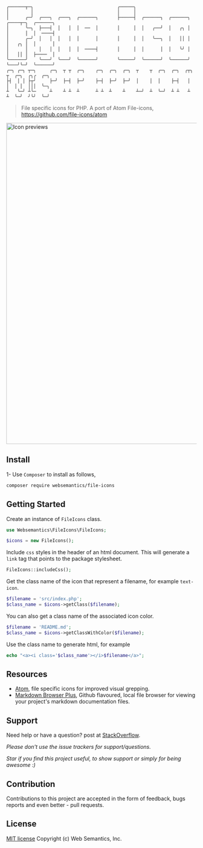 ```
╭──────┬─╮                               ╭─────╮
│        │                               │     │
│      ╭─╯  ╭───╮  ╭───╮  ╭──────╮       ├─────┤  ╭──────╮  ╭──────╮  ╭────┬─╮  ╭──────╮
│      ╰─╮  ├───┤  │   │  │  ──  │       │     │  │   ╭──╯  │   ╭╮ │  │      │  │  ────┤
│      ╭─╯  │   │  │   │  │      │       │     │  │   ╰──╮  │   ││ │  │   ╭╮ │  │      │
│      │    │   │  │   │  │  ────┤       │     │  │      │  │   ╰╯ │  │   ││ │  ├────  │
╰──────╯    ╰───╯  ╰───╯  ╰──────╯       ╰─────╯  ╰──────╯  ╰──────╯  ╰───╯╰─╯  ╰──────╯
╭─╮ ╭─╮ ┬─╮     ╭─╮  ┬ ┬  ╭─╮    ╭─╮  ╭─╮  ╭─╮  ┬    ┬  ╭─╮  ╭─╮  ╭┬╮  ┬  ╭─╮  ╭╮╭  ╭─╮
├┤  │ │ ├┬╯     ├─╯  ├─┤  ├─╯    ├─┤  ├─╯  ├─╯  │    │  │    ├─┤   │   │  │ │  │││  ╰─╮
┴   ╰─╯ ┴╰─     ┴    ┴ ┴  ┴      ┴ ┴  ┴    ┴    ┴─╯  ┴  ╰─╯  ┴ ┴   ┴   ┴  ╰─╯  ╯╰╯  ╰─╯
```
> File specific icons for PHP. A port of Atom File-icons, https://github.com/file-icons/atom

<img alt="Icon previews" width="850" src="https://raw.githubusercontent.com/file-icons/atom/6714706f268e257100e03c9eb52819cb97ad570b/preview.png" />

## Install

1- Use `Composer` to install as follows, 

```bash
composer require websemantics/file-icons
```

## Getting Started

Create an instance of `FileIcons` class.

```php
use Websemantics\FileIcons\FileIcons;

$icons = new FileIcons();
```

Include `css` styles in the header of an html document. This will generate a `link` tag that points to the package stylesheet.

```php
FileIcons::includeCss();
```

Get the class name of the icon that represent a filename, for example `text-icon`.

```php
$filename = 'src/index.php';
$class_name = $icons->getClass($filename);
```

You can also get a class name of the associated icon color.

```php
$filename = 'README.md';
$class_name = $icons->getClassWithColor($filename);
```

Use the class name to generate html, for example

```php
echo "<a><i class='$class_name'></i>$filename</a>";
```

## Resources

- [Atom](https://github.com/file-icons/atom), file specific icons for improved visual grepping.
- [Markdown Browser Plus](https://github.com/websemantics/markdown-browser-plus), Github flavoured, local file browser for viewing your project's markdown documentation files.

## Support

Need help or have a question? post at [StackOverflow](https://stackoverflow.com/questions/tagged/file-icons+websemantics).

*Please don't use the issue trackers for support/questions.*

*Star if you find this project useful, to show support or simply for being awesome :)*

## Contribution

Contributions to this project are accepted in the form of feedback, bugs reports and even better - pull requests.

## License

[MIT license](http://opensource.org/licenses/mit-license.php) Copyright (c) Web Semantics, Inc.